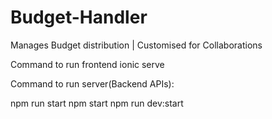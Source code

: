 # Budget-Handler

Manages Budget distribution | Customised for Collaborations

Command to run frontend
ionic serve

Command to run server(Backend APIs):

npm run start
npm start
npm run dev:start
